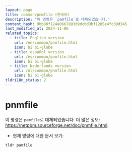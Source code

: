 ```yaml
---
layout: page
title: common/pnmfile (한국어)
description: "이 명령은 `pamfile`로 대체되었습니다."
content_hash: 9bb80f124a0667893d9dcbd3bf1285e4fc39d345
last_modified_at: 2024-11-06
related_topics:
  - title: English version
    url: /en/common/pnmfile.html
    icon: bi bi-globe
  - title: español version
    url: /es/common/pnmfile.html
    icon: bi bi-globe
  - title: Nederlands version
    url: /nl/common/pnmfile.html
    icon: bi bi-globe
tldri18n_status: 2
---
```

# pnmfile

이 명령은 `pamfile`로 대체되었습니다.
더 많은 정보: <https://netpbm.sourceforge.net/doc/pnmfile.html>.

- 현재 명령에 대한 문서 보기:

`tldr pamfile`
